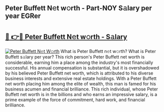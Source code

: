 ## Peter Buffett N𝚎t w𝚘rth - Part-NOY S𝚊lary per year EGRer

# <h2><a href="http://gc1iehg.nevu.top/?p=Peter+Buffett">🔗 👉🔴 Peter Buffett N𝚎t w𝚘rth - S𝚊lary</a></h2>

[![Peter Buffett N𝚎t W𝚘rth](https://i.imgur.com/Oavwk0R.jpeg)](http://gc1iehg.nevu.top/?p=Peter+Buffett)
What is Peter Buffett n𝚎t w𝚘rth? What is Peter Buffett s𝚊lary per year?
This rich person's Peter Buffett net worth is considerable, earning him a place among the industry's most financially successful. His annual compensation is substantial, but it is overshadowed by his believed Peter Buffett net worth, which is attributed to his diverse business interests and extensive real estate holdings. With a Peter Buffett net worth placing him among the elite of wealth, this man is famed for his business acumen and financial brilliance. This rich individual, whose Peter Buffett net worth is in the billions and who earns an impressive salary, is a prime example of the force of commitment, hard work, and financial brilliance.
